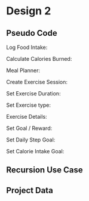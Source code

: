 # Design 2

## Pseudo Code

Log Food Intake: 



Calculate Calories Burned:



Meal Planner: 



Create Exercise Session:



Set Exercise Duration: 



Set Exercise type:



Exercise Details:



Set Goal / Reward:



Set Daily Step Goal:



Set Calorie Intake Goal:



## Recursion Use Case



## Project Data

